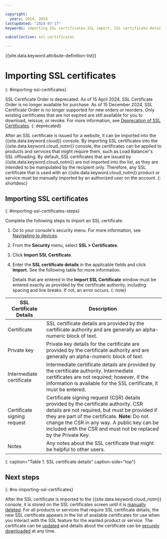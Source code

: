 ```yaml
---

copyright:
  years: 2014, 2024
lastupdated: "2024-07-17"
keywords: importing SSL certificates,SSL import, SSL certificate details

subcollection: ssl-certificates

---
```


{{site.data.keyword.attribute-definition-list}}

# Importing SSL certificates
{: #importing-ssl-certificates}

SSL Certificate Order is deprecated. As of 15 April 2024, SSL Certificate Order is no longer available for purchase. As of 15 December 2024, SSL Certificate Order is no longer supported for new orders or reorders. Only existing certificates that are not expired are still available for you to download, reissue, or revoke. For more information, see [Deprecation of SSL Certificates](/docs/ssl-certificates?topic=ssl-certificates-deprecation).
{: deprecated}

After an SSL certificate is issued for a website, it can be imported into the {{site.data.keyword.cloud}} console. By importing SSL certificates into the {{site.data.keyword.cloud_notm}} console, the certificates can be applied to products and services that might require them, such as Load Balancer's SSL offloading. By default, SSL certificates that are issued by {{site.data.keyword.cloud_notm}} are not imported into the list, as they are intended to be manipulated by the recipient only. Therefore, any SSL certificate that is used with an {{site.data.keyword.cloud_notm}} product or service must be manually imported by an authorized user on the account.
{: shortdesc}

## Importing SSL certificates
{: #importing-ssl-certificates-steps}

Complete the following steps to import an SSL certificate.

1. Go to your console's security menu. For more information, see [Navigating to devices](/docs/ssl-certificates?topic=ssl-certificates-navigating-devices).
2. From the **Security** menu, select **SSL > Certificates**.
3. Click **Import SSL Certificate**.
4. Enter the **SSL certificate details** in the applicable fields and click **Import.** See the following table for more information.

   Details that are entered in the **Import SSL Certificate** window must be entered exactly as provided by the certificate authority, including spacing and line breaks. If not, an error occurs.
   {: note}

| SSL Certificate Details     | Description |
| --------------------------- | ----------- |
|Certificate                  | SSL certificate details are provided by the certificate authority and are generally an alpha-numeric block of text.|
|Private key                  | Private key details for the certificate are provided by the certificate authority and are generally an alpha-numeric block of text.|
|Intermediate certificate     | Intermediate certificate details are provided by the certificate authority. Intermediate certificates are not required; however, if the information is available for the SSL certificate, it must be entered.|
|Certificate signing request  | Certificate signing request (CSR) details provided by the certificate authority. CSR details are not required, but must be provided if they are part of the certificate. **Note:** Do not change the CSR in any way. A public key can be included with the CSR and must not be replaced by the Private Key.|
|Notes                        | Any notes about the SSL certificate that might be helpful to other users.|
{: caption="Table 1. SSL certificate details" caption-side="top"}

## Next steps
{: #ns-importing-ssl-certificates}

After the SSL certificate is imported to the {{site.data.keyword.cloud_notm}} console, it is stored on the SSL certificates screen until it is [manually deleted](/docs/ssl-certificates?topic=ssl-certificates-deleting-ssl-certificates#deleting-ssl-certificates). For all products or services that require SSL certificate details, the new SSL certificate appears in the list of available certificates for use when you interact with the SSL feature for the wanted product or service. The certificate can be [updated](/docs/ssl-certificates?topic=ssl-certificates-viewing-and-updating-ssl-certificates) and details about the certificate can be [securely downloaded](/docs/ssl-certificates?topic=ssl-certificates-downloading-ssl-certificate-details) at any time.
